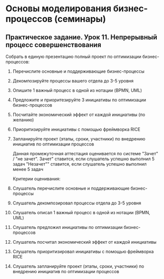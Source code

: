 # Основы моделирования бизнес-процессов (семинары)

## Практическое задание. Урок 11. Непрерывный процесс совершенствования

Собрать в единую презентацию полный проект по оптимизации бизнес-процессов:

1. Перечислите основные и поддерживающие бизнес-процессы
2. Декомпозируйте процессы вашего отдела до 3-5 уровня
3. Опишите 1 важный процесс в одной из нотации (BPMN, UML)
4. Предложите и приоритезируйте 3 инициативы по оптимизации бизнес-процессов
5. Посчитайте экономический эффект от каждой инициативы (по желанию)
6. Приоритизируйте инициативы с помощью фреймворка RICE
7. Запланируйте проект (этапы, сроки, участники) по внедрению инициатив по оптимизации процессов

   Данная промежуточная аттестация оценивается по системе "Зачет" / "не зачет".
   Зачет" ставится, если слушатель успешно выполнил 5 задач
   "Незачет"" ставится, если слушатель успешно выполнил менее 5 задач

   Критерии оценивания:
8. Слушатель перечислите основные и поддерживающие бизнес-процессы
9. Слушатель декомпозировал процессы отдела до 3-5 уровня
10. Слушатель описал 1 важный процесс в одной из нотации (BPMN, UML)
11. Слушатель предложил инициативы по оптимизации бизнес-процессов
12. Слушатель посчитал экономический эффект от каждой инициативы
13. Слушатель приоритизировал инициативы с помощью фреймворка RICE
14. Слушатель запланируйте проект (этапы, сроки, участники) по внедрению инициатив по оптимизации процессов
